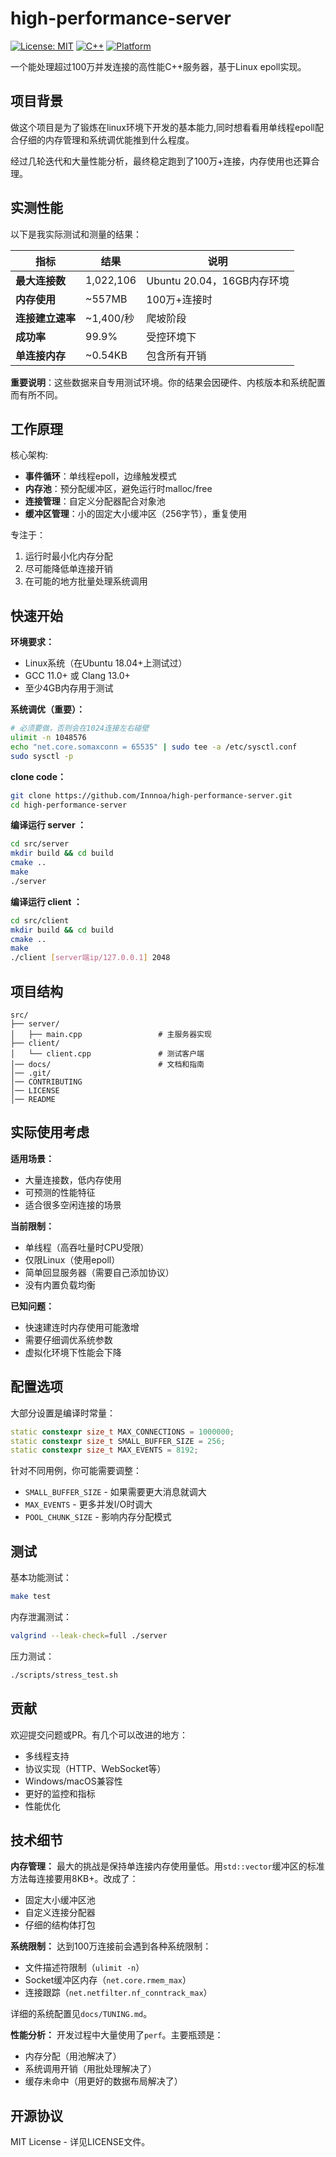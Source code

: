 # high-performance-server

[![License: MIT](https://img.shields.io/badge/License-MIT-yellow.svg)](https://opensource.org/licenses/MIT)
[![C++](https://img.shields.io/badge/C%2B%2B-20-blue.svg)](https://isocpp.org/)
[![Platform](https://img.shields.io/badge/platform-Linux-lightgrey.svg)](https://www.linux.org/)

一个能处理超过100万并发连接的高性能C++服务器，基于Linux epoll实现。

## 项目背景

做这个项目是为了锻炼在linux环境下开发的基本能力,同时想看看用单线程epoll配合仔细的内存管理和系统调优能推到什么程度。

经过几轮迭代和大量性能分析，最终稳定跑到了100万+连接，内存使用也还算合理。

## 实测性能

以下是我实际测试和测量的结果：

| 指标 | 结果 | 说明 |
|------|------|------|
| **最大连接数** | 1,022,106 | Ubuntu 20.04，16GB内存环境 |
| **内存使用** | ~557MB | 100万+连接时 |
| **连接建立速率** | ~1,400/秒 | 爬坡阶段 |
| **成功率** | 99.9% | 受控环境下 |
| **单连接内存** | ~0.54KB | 包含所有开销 |

**重要说明**：这些数据来自专用测试环境。你的结果会因硬件、内核版本和系统配置而有所不同。

## 工作原理

核心架构:

- **事件循环**：单线程epoll，边缘触发模式
- **内存池**：预分配缓冲区，避免运行时malloc/free
- **连接管理**：自定义分配器配合对象池
- **缓冲区管理**：小的固定大小缓冲区（256字节），重复使用

专注于：
1. 运行时最小化内存分配
2. 尽可能降低单连接开销  
3. 在可能的地方批量处理系统调用

## 快速开始

**环境要求：**
- Linux系统（在Ubuntu 18.04+上测试过）
- GCC 11.0+ 或 Clang 13.0+
- 至少4GB内存用于测试

**系统调优（重要）：**
```bash
# 必须要做，否则会在1024连接左右碰壁
ulimit -n 1048576
echo "net.core.somaxconn = 65535" | sudo tee -a /etc/sysctl.conf
sudo sysctl -p
```

**clone code：**
```bash
git clone https://github.com/Innnoa/high-performance-server.git
cd high-performance-server
```

**编译运行 server ：**
```bash
cd src/server
mkdir build && cd build
cmake ..
make
./server
```

**编译运行 client ：**
```bash
cd src/client
mkdir build && cd build
cmake ..
make
./client [server端ip/127.0.0.1] 2048
```

## 项目结构

```
src/
├── server/
│   ├── main.cpp                 # 主服务器实现
├── client/
│   └── client.cpp               # 测试客户端
│── docs/                        # 文档和指南
│── .git/
│── CONTRIBUTING
│── LICENSE
│── README      
```

## 实际使用考虑

**适用场景：**
- 大量连接数，低内存使用
- 可预测的性能特征
- 适合很多空闲连接的场景

**当前限制：**
- 单线程（高吞吐量时CPU受限）
- 仅限Linux（使用epoll）
- 简单回显服务器（需要自己添加协议）
- 没有内置负载均衡

**已知问题：**
- 快速建连时内存使用可能激增
- 需要仔细调优系统参数
- 虚拟化环境下性能会下降

## 配置选项

大部分设置是编译时常量：

```cpp
static constexpr size_t MAX_CONNECTIONS = 1000000;
static constexpr size_t SMALL_BUFFER_SIZE = 256;
static constexpr size_t MAX_EVENTS = 8192;
```

针对不同用例，你可能需要调整：
- `SMALL_BUFFER_SIZE` - 如果需要更大消息就调大
- `MAX_EVENTS` - 更多并发I/O时调大
- `POOL_CHUNK_SIZE` - 影响内存分配模式

## 测试

基本功能测试：
```bash
make test
```

内存泄漏测试：
```bash
valgrind --leak-check=full ./server
```

压力测试：
```bash
./scripts/stress_test.sh
```

## 贡献

欢迎提交问题或PR。有几个可以改进的地方：

- 多线程支持
- 协议实现（HTTP、WebSocket等）
- Windows/macOS兼容性
- 更好的监控和指标
- 性能优化

## 技术细节

**内存管理：**
最大的挑战是保持单连接内存使用量低。用`std::vector`缓冲区的标准方法每连接要用8KB+。改成了：
- 固定大小缓冲区池
- 自定义连接分配器
- 仔细的结构体打包

**系统限制：**
达到100万连接前会遇到各种系统限制：
- 文件描述符限制（`ulimit -n`）
- Socket缓冲区内存（`net.core.rmem_max`）
- 连接跟踪（`net.netfilter.nf_conntrack_max`）

详细的系统配置见`docs/TUNING.md`。

**性能分析：**
开发过程中大量使用了`perf`。主要瓶颈是：
- 内存分配（用池解决了）
- 系统调用开销（用批处理解决了）
- 缓存未命中（用更好的数据布局解决了）

## 开源协议

MIT License - 详见LICENSE文件。
